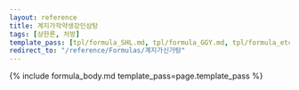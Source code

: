 ```yaml
---
layout: reference
title: 계지가작약생강인삼탕
tags: [상한론, 처방]
template_pass: [tpl/formula_SHL.md, tpl/formula_GGY.md, tpl/formula_etc.md]
redirect_to: "/reference/Formulas/계지가신가탕"
---
```


{% include formula_body.md template_pass=page.template_pass %}
